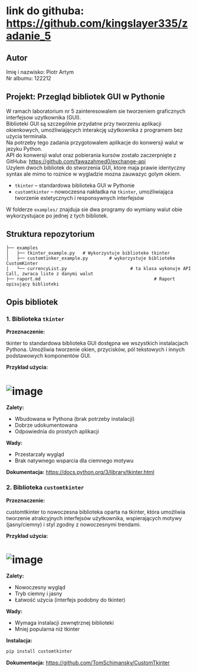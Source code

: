 # link do githuba: https://github.com/kingslayer335/zadanie_5
## Autor

Imię i nazwisko: Piotr Artym  
Nr albumu: 122212

## Projekt: Przegląd bibliotek GUI w Pythonie

W ramach laboratorium nr 5 zainteresowalem sie tworzeniem graficznych interfejsow uzytkownika (GUI).  
Biblioteki GUI są szczególnie przydatne przy tworzeniu aplikacji okienkowych, umożliwiających interakcję użytkownika z programem bez użycia terminala.  
Na potrzeby tego zadania przygotowalem aplikacje do konwersji walut w jezyku Python.  
API do konwersji walut oraz pobierania kursów zostało zaczerpnięte z GitHuba: https://github.com/fawazahmed0/exchange-api  
Uzylem dwoch bibliotek do stworzenia GUI, ktore maja prawie identyczny syntax ale mimo to roznice w wygladzie mozna zauwazyc golym okiem.  

- `tkinter` – standardowa biblioteka GUI w Pythonie
- `customtkinter` – nowoczesna nakładka na `tkinter`, umożliwiająca tworzenie estetycznych i responsywnych interfejsów

W folderze `examples/` znajduja sie dwa programy do wymiany walut obie wykorzystujace po jednej z tych bibliotek.

## Struktura repozytorium

```
├── examples
│   ├── tkinter_example.py   # Wykorzystuje biblioteke tkinter
│   ├── customtinker_example.py        # wykorzystuje biblioteke CustomKinter
|   └── currencyList.py                        # ta klasa wykonuje API Call, zwraca liste z danymi walut
├── raport.md                                           # Raport opisujący biblioteki

```

## Opis bibliotek

### 1. Biblioteka `tkinter`

**Przeznaczenie:**

tkinter to standardowa biblioteka GUI dostępna we wszystkich instalacjach Pythona. Umożliwia tworzenie okien, przycisków, pól tekstowych i innych podstawowych komponentów GUI.

**Przykład użycia:**

# ![image](https://github.com/user-attachments/assets/e40d3ff8-ef10-4ceb-ab8c-631ab0e6ebaa)

**Zalety:**
- Wbudowana w Pythona (brak potrzeby instalacji)
- Dobrze udokumentowana
- Odpowiednia do prostych aplikacji

**Wady:**
- Przestarzały wygląd
- Brak natywnego wsparcia dla ciemnego motywu

**Dokumentacja:**
https://docs.python.org/3/library/tkinter.html

### 2. Biblioteka `customtkinter`

**Przeznaczenie:**

customtkinter to nowoczesna biblioteka oparta na tkinter, która umożliwia tworzenie atrakcyjnych interfejsów użytkownika, wspierających motywy (jasny/ciemny) i styl zgodny z nowoczesnymi trendami.

**Przykład użycia:**

# ![image](https://github.com/user-attachments/assets/454b3586-6afd-4ccf-adfc-d4414c2e1246)

**Zalety:**
- Nowoczesny wygląd
- Tryb ciemny i jasny
- Łatwość użycia (interfejs podobny do tkinter)

**Wady:**
- Wymaga instalacji zewnętrznej biblioteki
- Mniej popularna niż tkinter

**Instalacja:**
```bash
pip install customtkinter
```

**Dokumentacja:**
https://github.com/TomSchimansky/CustomTkinter


